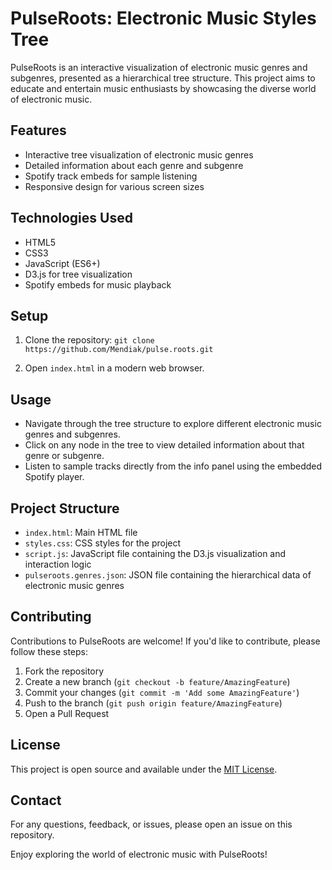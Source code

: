 # PulseRoots: Electronic Music Styles Tree

PulseRoots is an interactive visualization of electronic music genres and subgenres, presented as a hierarchical tree structure. This project aims to educate and entertain music enthusiasts by showcasing the diverse world of electronic music.

## Features

- Interactive tree visualization of electronic music genres
- Detailed information about each genre and subgenre
- Spotify track embeds for sample listening
- Responsive design for various screen sizes

## Technologies Used

- HTML5
- CSS3
- JavaScript (ES6+)
- D3.js for tree visualization
- Spotify embeds for music playback

## Setup

1. Clone the repository:
```git clone https://github.com/Mendiak/pulse.roots.git```

2. Open `index.html` in a modern web browser.

## Usage

- Navigate through the tree structure to explore different electronic music genres and subgenres.
- Click on any node in the tree to view detailed information about that genre or subgenre.
- Listen to sample tracks directly from the info panel using the embedded Spotify player.

## Project Structure

- `index.html`: Main HTML file
- `styles.css`: CSS styles for the project
- `script.js`: JavaScript file containing the D3.js visualization and interaction logic
- `pulseroots.genres.json`: JSON file containing the hierarchical data of electronic music genres

## Contributing

Contributions to PulseRoots are welcome! If you'd like to contribute, please follow these steps:

1. Fork the repository
2. Create a new branch (`git checkout -b feature/AmazingFeature`)
3. Commit your changes (`git commit -m 'Add some AmazingFeature'`)
4. Push to the branch (`git push origin feature/AmazingFeature`)
5. Open a Pull Request

## License

This project is open source and available under the [MIT License](LICENSE).

## Contact

For any questions, feedback, or issues, please open an issue on this repository.

Enjoy exploring the world of electronic music with PulseRoots!
